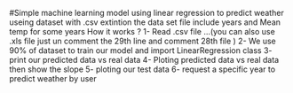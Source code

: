 #Simple machine learning model using linear regression 
to predict weather useing dataset with .csv extintion the data set file include years and Mean temp for some years How it works ?
1- Read .csv file ...(you can also use .xls file just un comment the 29th line and comment 28th file )
2- We use 90% of dataset to train our model and import LinearRegression class
3- print our predicted data vs real data
4- Ploting predicted data vs real data then show the slope 
5- ploting our test data 
6- request a specific year to predict weather by user
